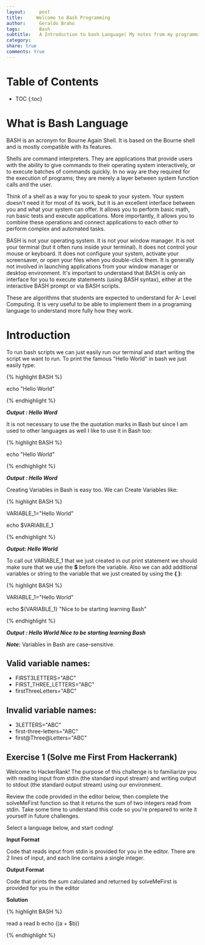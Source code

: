 ```yaml
---
layout:     post
title:     Welcome to Bash Programming
author:     Geraldo Braho
tags: 		Bash
subtitle:  	A Introduction to bash Language( My notes from my programming language class)
category:  
share: true
comments: true
---
```

<!-- Start Writing Below in Markdown -->

# Table of Contents

* TOC
{:toc}





# What is Bash Language

BASH is an acronym for Bourne Again Shell. It is based on the Bourne shell and is mostly compatible with its features.

Shells are command interpreters. They are applications that provide users with the ability to give commands to their operating system interactively, or to execute batches of commands quickly. In no way are they required for the execution of programs; they are merely a layer between system function calls and the user.

Think of a shell as a way for you to speak to your system. Your system doesn't need it for most of its work, but it is an excellent interface between you and what your system can offer. It allows you to perform basic math, run basic tests and execute applications. More importantly, it allows you to combine these operations and connect applications to each other to perform complex and automated tasks.

BASH is not your operating system. It is not your window manager. It is not your terminal (but it often runs inside your terminal). It does not control your mouse or keyboard. It does not configure your system, activate your screensaver, or open your files when you double-click them. It is generally not involved in launching applications from your window manager or desktop environment. It's important to understand that BASH is only an interface for you to execute statements (using BASH syntax), either at the interactive BASH prompt or via BASH scripts.


These are algorithms that students are expected to understand  for A- Level Computing. It is very useful to be able to implement them in a programing language to understand more fully how they work.



# Introduction

To run bash scripts we can just easily run our terminal and start writing the script we want to run.
To print the famous "Hello World" in bash we just easily type:


{% highlight BASH %}

echo "Hello World"

{% endhighlight %}

***Output : Hello Word***




It is not necessary to use the the quotation marks in Bash but since I am used to other languages as well I like to use it in Bash too:



{% highlight BASH %}

echo "Hello World"

{% endhighlight %}

***Output : Hello Word***



Creating Variables in Bash is easy too. We can Create Variables like:

{% highlight BASH %}

VARIABLE_1="Hello World"

echo $VARIABLE_1


{% endhighlight %}

***Output: Hello World***


To call out VARIABLE_1 that we just created in out print statement we should make sure that we use the **$** before the variable.
Also we can add additional variables or string to the variable that we just created by using the **{ }**:



{% highlight BASH %}

VARIABLE_1="Hello World"

echo ${VARIABLE_1} "Nice to be starting learning Bash"


{% endhighlight %}


***Output : Hello World Nice to be starting learning Bash***

***Note:*** Variables in Bash are case-sensitive.


## Valid variable names:
* FIRST3LETTERS="ABC"
* FIRST_THREE_LETTERS="ABC"
* firstThreeLetters="ABC"

## Invalid variable names:

* 3LETTERS="ABC"
* first-three-letters="ABC"
* first@Three@Letters="ABC"



## Exercise 1 (Solve me First From Hackerrank)

Welcome to HackerRank! The purpose of this challenge is to familiarize you with reading input from stdin (the standard input stream) and writing output to stdout (the standard output stream) using our environment.

Review the code provided in the editor below, then complete the solveMeFirst function so that it returns the sum of two integers read from stdin. Take some time to understand this code so you're prepared to write it yourself in future challenges.

Select a language below, and start coding!

**Input Format**

Code that reads input from stdin is provided for you in the editor. There are 2 lines of input, and each line contains a single integer.

**Output Format**

Code that prints the sum calculated and returned by solveMeFirst is provided for you in the editor

**Solution**

{% highlight BASH %}

read a
read b
echo $(($a + $b))



{% endhighlight %}
